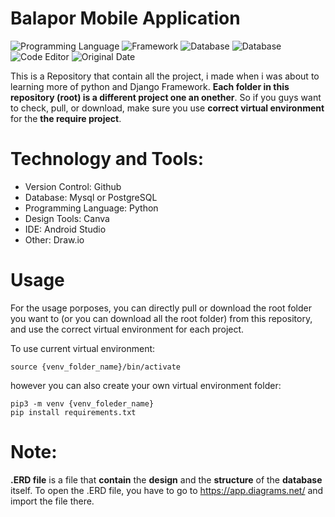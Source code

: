 # Balapor Mobile Application

![Programming Language](https://img.shields.io/badge/Programming%20Language-Python-red)
![Framework](https://img.shields.io/badge/Framework-Django%20Framework-red)
![Database](https://img.shields.io/badge/Database-MySQL-Yellow)
![Database](https://img.shields.io/badge/Database-PostgreSQL-Yellow)
![Code Editor](https://img.shields.io/badge/Code%20Editor-Visual%20Studio%20Code-blue)
![Original Date](https://img.shields.io/badge/Original%20Date-2021-important)

This is a Repository that contain all the project, i made when i was about to learning more of python and Django Framework. **Each folder in this repository (root) is a different project one an onether**. So if you guys want to check, pull, or download, make sure you use **correct virtual environment** for the **the require project**.

# Technology and Tools: 
- Version Control: Github
- Database: Mysql or PostgreSQL
- Programming Language: Python
- Design Tools: Canva
- IDE: Android Studio
- Other: Draw.io

# Usage 
For the usage porposes, you can directly pull or download the root folder you want to (or you can download all the root folder) from this repository, and use the correct virtual environment for each project. 

To use current virtual environment: 
```
source {venv_folder_name}/bin/activate 
```

however you can also create your own virtual environment folder:
```
pip3 -m venv {venv_foleder_name}
pip install requirements.txt  
```

# Note: 
**.ERD file** is a file that **contain** the **design** and the **structure** of the **database** itself. To open the .ERD file, you have to go to <https://app.diagrams.net/> and import the file there. 